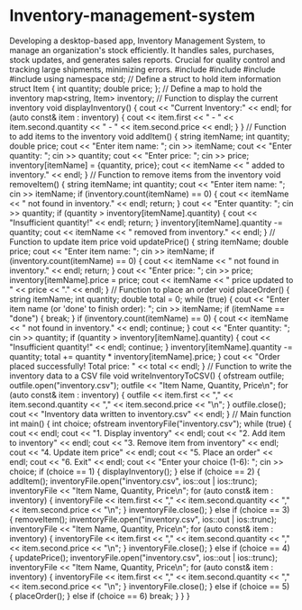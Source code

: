 # Inventory-management-system
Developing a desktop-based app, Inventory Management System, to manage an organization's stock efficiently. It handles sales, purchases, stock updates, and generates sales reports. Crucial for quality control and tracking large shipments, minimizing errors.
#include <iostream>
#include <fstream>
#include <string>
#include <map>
using namespace std;
// Define a struct to hold item information
struct Item {
 int quantity;
 double price;
};
// Define a map to hold the inventory
map<string, Item> inventory;
// Function to display the current inventory
void displayInventory() {
 cout << "Current Inventory:" << endl;
 for (auto const& item : inventory) {
 cout << item.first << " - " << item.second.quantity << " - " << item.second.price << endl;
 }
}
// Function to add items to the inventory
void addItem() {
 string itemName;
 int quantity;
 double price;
 cout << "Enter item name: ";
 cin >> itemName;
 cout << "Enter quantity: ";
 cin >> quantity;
 cout << "Enter price: ";
 cin >> price;
 inventory[itemName] = {quantity, price};
 cout << itemName << " added to inventory." << endl;
}
// Function to remove items from the inventory
void removeItem() {
 string itemName;
 int quantity;
 cout << "Enter item name: ";
 cin >> itemName;
 if (inventory.count(itemName) == 0) {
 cout << itemName << " not found in inventory." << endl;
 return;
 }
 cout << "Enter quantity: ";
 cin >> quantity;
 if (quantity > inventory[itemName].quantity) {
 cout << "Insufficient quantity!" << endl;
 return;
 }
 inventory[itemName].quantity -= quantity;
 cout << itemName << " removed from inventory." << endl;
}
// Function to update item price
void updatePrice() {
 string itemName;
 double price;
 cout << "Enter item name: ";
 cin >> itemName;
 if (inventory.count(itemName) == 0) {
 cout << itemName << " not found in inventory." << endl;
 return;
 }
 cout << "Enter price: ";
 cin >> price;
 inventory[itemName].price = price;
 cout << itemName << " price updated to " << price << "." << endl;
}
// Function to place an order
void placeOrder() {
 string itemName;
 int quantity;
 double total = 0;
 while (true) {
 cout << "Enter item name (or 'done' to finish order): ";
 cin >> itemName;
 if (itemName == "done") {
 break;
 }
 if (inventory.count(itemName) == 0) {
 cout << itemName << " not found in inventory." << endl;
 continue;
 }
 cout << "Enter quantity: ";
 cin >> quantity;
 if (quantity > inventory[itemName].quantity) {
 cout << "Insufficient quantity!" << endl;
 continue;
 }
 inventory[itemName].quantity -= quantity;
 total += quantity * inventory[itemName].price;
 }
 cout << "Order placed successfully! Total price: " << total << endl;
}
// Function to write the inventory data to a CSV file
void writeInventoryToCSV() {
 ofstream outfile;
 outfile.open("inventory.csv");
 outfile << "Item Name, Quantity, Price\n";
 for (auto const& item : inventory) {
 outfile << item.first << "," << item.second.quantity << "," << item.second.price << "\n";
 }
 outfile.close();
 cout << "Inventory data written to inventory.csv" << endl;
}
// Main function
int main() {
 int choice;
 ofstream inventoryFile("inventory.csv");
 while (true) {
 cout << endl;
 cout << "1. Display inventory" << endl;
 cout << "2. Add item to inventory" << endl;
 cout << "3. Remove item from inventory" << endl;
 cout << "4. Update item price" << endl;
 cout << "5. Place an order" << endl;
 cout << "6. Exit" << endl;
 cout << "Enter your choice (1-6): ";
 cin >> choice;
 if (choice == 1) {
 displayInventory();
 }
 else if (choice == 2) {
 addItem();
 inventoryFile.open("inventory.csv", ios::out | ios::trunc);
 inventoryFile << "Item Name, Quantity, Price\n";
 for (auto const& item : inventory) {
 inventoryFile << item.first << "," << item.second.quantity << "," << item.second.price << "\n";
 }
 inventoryFile.close();
 }
 else if (choice == 3) {
 removeItem();
 inventoryFile.open("inventory.csv", ios::out | ios::trunc);
 inventoryFile << "Item Name, Quantity, Price\n";
 for (auto const& item : inventory) {
 inventoryFile << item.first << "," << item.second.quantity << "," << item.second.price << "\n";
 }
 inventoryFile.close();
 }
 else if (choice == 4) {
 updatePrice();
 inventoryFile.open("inventory.csv", ios::out | ios::trunc);
 inventoryFile << "Item Name, Quantity, Price\n";
 for (auto const& item : inventory) {
 inventoryFile << item.first << "," << item.second.quantity << "," << item.second.price << "\n";
 }
 inventoryFile.close();
 }
 else if (choice == 5) {
 placeOrder();
 } else if (choice == 6) break; } } }
